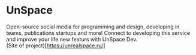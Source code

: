 # UnSpace
Open-source social media for programming and design, developing in teams, publications startups and more! Connect to developing this service and improve your life new featurs with UnSpace Dev. <br>
(Site of project)[https://unrealspace.ru/]

